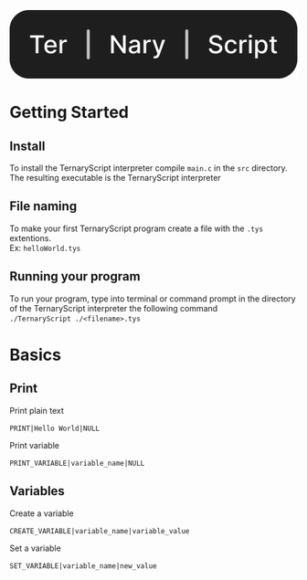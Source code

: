 ![TernaryScript](./logo/logo.svg)
# Getting Started
## Install
To install the TernaryScript interpreter compile `main.c` in the `src` directory. The resulting executable is the TernaryScript interpreter
## File naming
To make your first TernaryScript program create a file with the `.tys` extentions.
<br>
Ex: `helloWorld.tys`
## Running your program
To run your program, type into terminal or command prompt in the directory of the TernaryScript interpreter the following command
<br>
`./TernaryScript ./<filename>.tys`
# Basics
## Print
Print plain text
```
PRINT|Hello World|NULL
```
Print variable
```
PRINT_VARIABLE|variable_name|NULL
```
## Variables
Create a variable
```
CREATE_VARIABLE|variable_name|variable_value
```
Set a variable
```
SET_VARIABLE|variable_name|new_value
```
